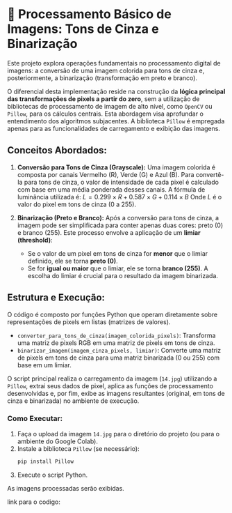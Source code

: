 # 🎨 Processamento Básico de Imagens: Tons de Cinza e Binarização

Este projeto explora operações fundamentais no processamento digital de imagens: a conversão de uma imagem colorida para tons de cinza e, posteriormente, a binarização (transformação em preto e branco).

O diferencial desta implementação reside na construção da **lógica principal das transformações de pixels a partir do zero**, sem a utilização de bibliotecas de processamento de imagem de alto nível, como `OpenCV` ou `Pillow`, para os cálculos centrais. Esta abordagem visa aprofundar o entendimento dos algoritmos subjacentes. A biblioteca `Pillow` é empregada apenas para as funcionalidades de carregamento e exibição das imagens.

## Conceitos Abordados:

1.  **Conversão para Tons de Cinza (Grayscale):**
    Uma imagem colorida é composta por canais Vermelho (R), Verde (G) e Azul (B). Para convertê-la para tons de cinza, o valor de intensidade de cada pixel é calculado com base em uma média ponderada desses canais. A fórmula de luminância utilizada é:
    $L = 0.299 \times R + 0.587 \times G + 0.114 \times B$
    Onde $L$ é o valor do pixel em tons de cinza (0 a 255).

2.  **Binarização (Preto e Branco):**
    Após a conversão para tons de cinza, a imagem pode ser simplificada para conter apenas duas cores: preto (0) e branco (255). Este processo envolve a aplicação de um **limiar (threshold)**:
    * Se o valor de um pixel em tons de cinza for **menor** que o limiar definido, ele se torna **preto (0)**.
    * Se for **igual ou maior** que o limiar, ele se torna **branco (255)**.
    A escolha do limiar é crucial para o resultado da imagem binarizada.

## Estrutura e Execução:

O código é composto por funções Python que operam diretamente sobre representações de pixels em listas (matrizes de valores).

* `converter_para_tons_de_cinza(imagem_colorida_pixels)`: Transforma uma matriz de pixels RGB em uma matriz de pixels em tons de cinza.
* `binarizar_imagem(imagem_cinza_pixels, limiar)`: Converte uma matriz de pixels em tons de cinza para uma matriz binarizada (0 ou 255) com base em um limiar.

O script principal realiza o carregamento da imagem (`14.jpg`) utilizando a `Pillow`, extrai seus dados de pixel, aplica as funções de processamento desenvolvidas e, por fim, exibe as imagens resultantes (original, em tons de cinza e binarizada) no ambiente de execução.

### Como Executar:

1.  Faça o upload da imagem `14.jpg` para o diretório do projeto (ou para o ambiente do Google Colab).
2.  Instale a biblioteca `Pillow` (se necessário):
    ```bash
    pip install Pillow
    ```
3.  Execute o script Python.

As imagens processadas serão exibidas.

link para o codigo: 
